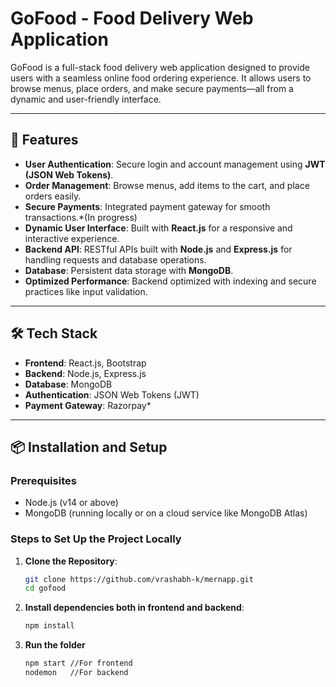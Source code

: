 # GoFood - Food Delivery Web Application

GoFood is a full-stack food delivery web application designed to provide users with a seamless online food ordering experience. It allows users to browse menus, place orders, and make secure payments—all from a dynamic and user-friendly interface.

---

## 🚀 Features

- **User Authentication**: Secure login and account management using **JWT (JSON Web Tokens)**.
- **Order Management**: Browse menus, add items to the cart, and place orders easily.
- **Secure Payments**: Integrated payment gateway for smooth transactions.*(In progress)
- **Dynamic User Interface**: Built with **React.js** for a responsive and interactive experience.
- **Backend API**: RESTful APIs built with **Node.js** and **Express.js** for handling requests and database operations.
- **Database**: Persistent data storage with **MongoDB**.
- **Optimized Performance**: Backend optimized with indexing and secure practices like input validation.

---

## 🛠️ Tech Stack

- **Frontend**: React.js, Bootstrap
- **Backend**: Node.js, Express.js
- **Database**: MongoDB
- **Authentication**: JSON Web Tokens (JWT)
- **Payment Gateway**: Razorpay*

---

## 📦 Installation and Setup

### Prerequisites

- Node.js (v14 or above)
- MongoDB (running locally or on a cloud service like MongoDB Atlas)

### Steps to Set Up the Project Locally

1. **Clone the Repository**:
   ```bash
   git clone https://github.com/vrashabh-k/mernapp.git
   cd gofood
2. **Install dependencies both in frontend and backend**:
   ```bash
   npm install
3. **Run the folder**
   ```bash
   npm start //For frontend
   nodemon   //For backend
  
